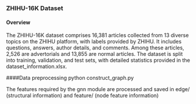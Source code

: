 ### ZHIHU-16K Dataset

#### Overview
The ZHIHU-16K dataset comprises 16,381 articles collected from 13 diverse topics on the ZHIHU platform, with labels provided by ZHIHU. It includes questions, answers, author details, and comments. Among these articles, 2,526 are advertorials and 13,855 are normal articles. The dataset is split into training, validation, and test sets, with detailed statistics provided in the dataset_information.xlsx.

####Data preprocessing
python construct_graph.py

The features required by the gnn module are processed and saved in edge/ (structural information) and feature/ (node ​​feature information)

